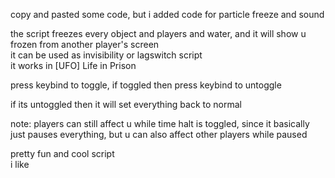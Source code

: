 copy and pasted some code, but i added code for particle freeze and sound  
  
the script freezes every object and players and water, and it will show u frozen from another player's screen  
it can be used as invisibility or lagswitch script  
it works in [UFO] Life in Prison  
  
press keybind to toggle, if toggled then press keybind to untoggle  
  
if its untoggled then it will set everything back to normal  
  
note: players can still affect u while time halt is toggled, since it basically just pauses everything, but u can also affect other players while paused  
  
pretty fun and cool script  
i like
